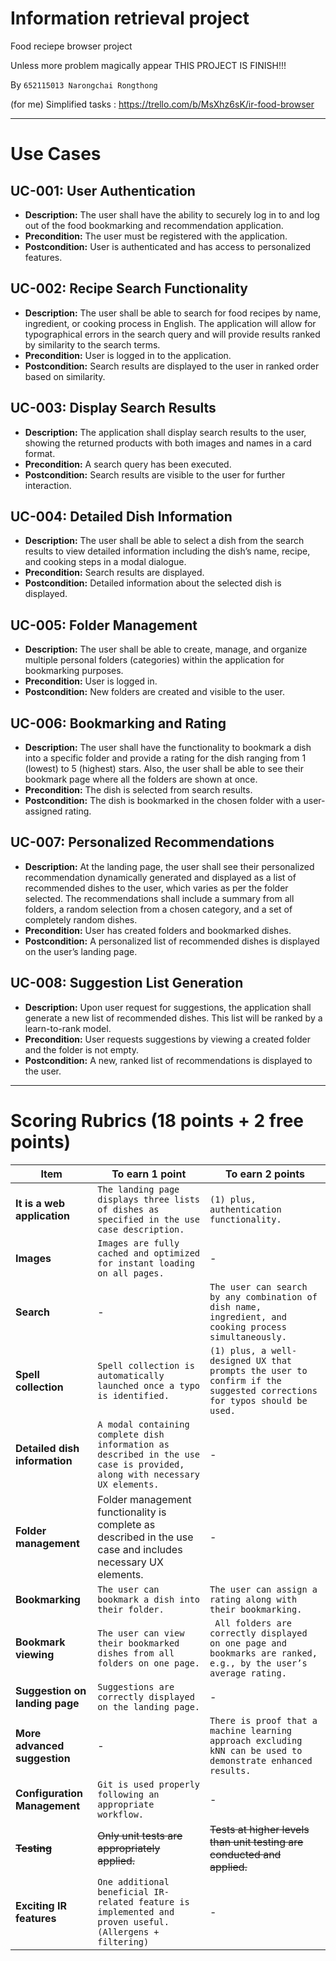 # Information retrieval project
 Food reciepe browser project

Unless more problem magically appear
THIS PROJECT IS FINISH!!!

By `652115013 Narongchai Rongthong`

(for me)
Simplified tasks : https://trello.com/b/MsXhz6sK/ir-food-browser

---

# Use Cases

## UC-001: User Authentication
- **Description:** The user shall have the ability to securely log in to and log out of the food bookmarking and recommendation application.  
- **Precondition:** The user must be registered with the application.  
- **Postcondition:** User is authenticated and has access to personalized features.  

## UC-002: Recipe Search Functionality
- **Description:** The user shall be able to search for food recipes by name, ingredient, or cooking process in English. The application will allow for typographical errors in the search query and will provide results ranked by similarity to the search terms.  
- **Precondition:** User is logged in to the application.  
- **Postcondition:** Search results are displayed to the user in ranked order based on similarity.  

## UC-003: Display Search Results
- **Description:** The application shall display search results to the user, showing the returned products with both images and names in a card format.  
- **Precondition:** A search query has been executed.  
- **Postcondition:** Search results are visible to the user for further interaction.  

## UC-004: Detailed Dish Information
- **Description:** The user shall be able to select a dish from the search results to view detailed information including the dish’s name, recipe, and cooking steps in a modal dialogue.  
- **Precondition:** Search results are displayed.  
- **Postcondition:** Detailed information about the selected dish is displayed.  

## UC-005: Folder Management
- **Description:** The user shall be able to create, manage, and organize multiple personal folders (categories) within the application for bookmarking purposes.  
- **Precondition:** User is logged in.  
- **Postcondition:** New folders are created and visible to the user.  

## UC-006: Bookmarking and Rating
- **Description:** The user shall have the functionality to bookmark a dish into a specific folder and provide a rating for the dish ranging from 1 (lowest) to 5 (highest) stars. Also, the user shall be able to see their bookmark page where all the folders are shown at once.  
- **Precondition:** The dish is selected from search results.  
- **Postcondition:** The dish is bookmarked in the chosen folder with a user-assigned rating.  

## UC-007: Personalized Recommendations
- **Description:** At the landing page, the user shall see their personalized recommendation dynamically generated and displayed as a list of recommended dishes to the user, which varies as per the folder selected. The recommendations shall include a summary from all folders, a random selection from a chosen category, and a set of completely random dishes.  
- **Precondition:** User has created folders and bookmarked dishes.  
- **Postcondition:** A personalized list of recommended dishes is displayed on the user’s landing page.  

## UC-008: Suggestion List Generation
- **Description:** Upon user request for suggestions, the application shall generate a new list of recommended dishes. This list will be ranked by a learn-to-rank model.  
- **Precondition:** User requests suggestions by viewing a created folder and the folder is not empty.  
- **Postcondition:** A new, ranked list of recommendations is displayed to the user.  

---

# Scoring Rubrics (18 points + 2 free points)

| Item                           | To earn 1 point                                                                 | To earn 2 points                                                                                           |
|--------------------------------|--------------------------------------------------------------------------------|------------------------------------------------------------------------------------------------------------|
| **It is a web application**    | `The landing page displays three lists of dishes as specified in the use case description.` | `(1) plus, authentication functionality.`                                                                   |
| **Images**                     | `Images are fully cached and optimized for instant loading on all pages.`       | -                                                                                                          |
| **Search**                     | -                                                                              | `The user can search by any combination of dish name, ingredient, and cooking process simultaneously.`       |
| **Spell collection**           | `Spell collection is automatically launched once a typo is identified.`         | `(1) plus, a well-designed UX that prompts the user to confirm if the suggested corrections for typos should be used.` |
| **Detailed dish information**  | `A modal containing complete dish information as described in the use case is provided, along with necessary UX elements.` | -                                                                                                          |
| **Folder management**          | Folder management functionality is complete as described in the use case and includes necessary UX elements. | -                                                                                                          |
| **Bookmarking**                | `The user can bookmark a dish into their folder.`                               | `The user can assign a rating along with their bookmarking.`                                                 |
| **Bookmark viewing**           | `The user can view their bookmarked dishes from all folders on one page.`       |` All folders are correctly displayed on one page and bookmarks are ranked, e.g., by the user’s average rating.` |
| **Suggestion on landing page** | `Suggestions are correctly displayed on the landing page.`                      | -                                                                                                          |
| **More advanced suggestion**   | -                                                                              | `There is proof that a machine learning approach excluding kNN can be used to demonstrate enhanced results.` |
| **Configuration Management**   | `Git is used properly following an appropriate workflow.`                        | -                                                                                                          |
| ~~**Testing**~~                | ~~Only unit tests are appropriately applied.~~                                 | ~~Tests at higher levels than unit testing are conducted and applied.~~                                    |
| **Exciting IR features**       | `One additional beneficial IR-related feature is implemented and proven useful. (Allergens + filtering)` | -                                                                                                          |
